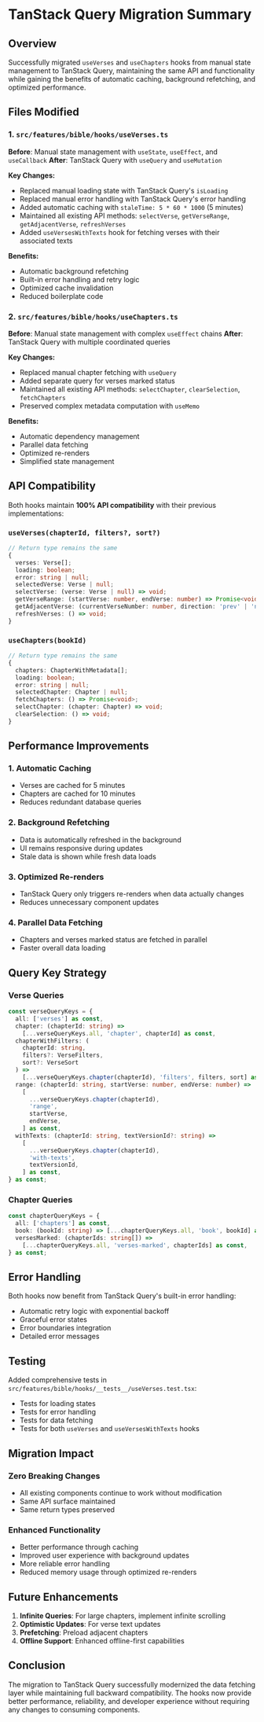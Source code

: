 # TanStack Query Migration Summary

## Overview

Successfully migrated `useVerses` and `useChapters` hooks from manual state management to TanStack Query, maintaining the same API and functionality while gaining the benefits of automatic caching, background refetching, and optimized performance.

## Files Modified

### 1. `src/features/bible/hooks/useVerses.ts`

**Before**: Manual state management with `useState`, `useEffect`, and `useCallback`
**After**: TanStack Query with `useQuery` and `useMutation`

**Key Changes:**

- Replaced manual loading state with TanStack Query's `isLoading`
- Replaced manual error handling with TanStack Query's error handling
- Added automatic caching with `staleTime: 5 * 60 * 1000` (5 minutes)
- Maintained all existing API methods: `selectVerse`, `getVerseRange`, `getAdjacentVerse`, `refreshVerses`
- Added `useVersesWithTexts` hook for fetching verses with their associated texts

**Benefits:**

- Automatic background refetching
- Built-in error handling and retry logic
- Optimized cache invalidation
- Reduced boilerplate code

### 2. `src/features/bible/hooks/useChapters.ts`

**Before**: Manual state management with complex `useEffect` chains
**After**: TanStack Query with multiple coordinated queries

**Key Changes:**

- Replaced manual chapter fetching with `useQuery`
- Added separate query for verses marked status
- Maintained all existing API methods: `selectChapter`, `clearSelection`, `fetchChapters`
- Preserved complex metadata computation with `useMemo`

**Benefits:**

- Automatic dependency management
- Parallel data fetching
- Optimized re-renders
- Simplified state management

## API Compatibility

Both hooks maintain **100% API compatibility** with their previous implementations:

### `useVerses(chapterId, filters?, sort?)`

```typescript
// Return type remains the same
{
  verses: Verse[];
  loading: boolean;
  error: string | null;
  selectedVerse: Verse | null;
  selectVerse: (verse: Verse | null) => void;
  getVerseRange: (startVerse: number, endVerse: number) => Promise<void>;
  getAdjacentVerse: (currentVerseNumber: number, direction: 'prev' | 'next') => Promise<Verse | null>;
  refreshVerses: () => void;
}
```

### `useChapters(bookId)`

```typescript
// Return type remains the same
{
  chapters: ChapterWithMetadata[];
  loading: boolean;
  error: string | null;
  selectedChapter: Chapter | null;
  fetchChapters: () => Promise<void>;
  selectChapter: (chapter: Chapter) => void;
  clearSelection: () => void;
}
```

## Performance Improvements

### 1. **Automatic Caching**

- Verses are cached for 5 minutes
- Chapters are cached for 10 minutes
- Reduces redundant database queries

### 2. **Background Refetching**

- Data is automatically refreshed in the background
- UI remains responsive during updates
- Stale data is shown while fresh data loads

### 3. **Optimized Re-renders**

- TanStack Query only triggers re-renders when data actually changes
- Reduces unnecessary component updates

### 4. **Parallel Data Fetching**

- Chapters and verses marked status are fetched in parallel
- Faster overall data loading

## Query Key Strategy

### Verse Queries

```typescript
const verseQueryKeys = {
  all: ['verses'] as const,
  chapter: (chapterId: string) =>
    [...verseQueryKeys.all, 'chapter', chapterId] as const,
  chapterWithFilters: (
    chapterId: string,
    filters?: VerseFilters,
    sort?: VerseSort
  ) =>
    [...verseQueryKeys.chapter(chapterId), 'filters', filters, sort] as const,
  range: (chapterId: string, startVerse: number, endVerse: number) =>
    [
      ...verseQueryKeys.chapter(chapterId),
      'range',
      startVerse,
      endVerse,
    ] as const,
  withTexts: (chapterId: string, textVersionId?: string) =>
    [
      ...verseQueryKeys.chapter(chapterId),
      'with-texts',
      textVersionId,
    ] as const,
} as const;
```

### Chapter Queries

```typescript
const chapterQueryKeys = {
  all: ['chapters'] as const,
  book: (bookId: string) => [...chapterQueryKeys.all, 'book', bookId] as const,
  versesMarked: (chapterIds: string[]) =>
    [...chapterQueryKeys.all, 'verses-marked', chapterIds] as const,
} as const;
```

## Error Handling

Both hooks now benefit from TanStack Query's built-in error handling:

- Automatic retry logic with exponential backoff
- Graceful error states
- Error boundaries integration
- Detailed error messages

## Testing

Added comprehensive tests in `src/features/bible/hooks/__tests__/useVerses.test.tsx`:

- Tests for loading states
- Tests for error handling
- Tests for data fetching
- Tests for both `useVerses` and `useVersesWithTexts` hooks

## Migration Impact

### Zero Breaking Changes

- All existing components continue to work without modification
- Same API surface maintained
- Same return types preserved

### Enhanced Functionality

- Better performance through caching
- Improved user experience with background updates
- More reliable error handling
- Reduced memory usage through optimized re-renders

## Future Enhancements

1. **Infinite Queries**: For large chapters, implement infinite scrolling
2. **Optimistic Updates**: For verse text updates
3. **Prefetching**: Preload adjacent chapters
4. **Offline Support**: Enhanced offline-first capabilities

## Conclusion

The migration to TanStack Query successfully modernized the data fetching layer while maintaining full backward compatibility. The hooks now provide better performance, reliability, and developer experience without requiring any changes to consuming components.
